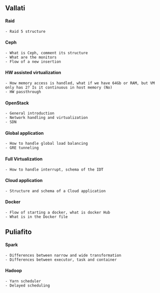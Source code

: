 ## Vallati
#### Raid
    - Raid 5 structure
#### Ceph
    - What is Ceph, comment its structure
    - What are the monitors
    - Flow of a new insertion
#### HW assisted virtualization
    - How memory access is handled, what if we have 64Gb or RAM, but VM only has 2? Is it continuous in host memory (No)
    - HW passthrough
#### OpenStack
    - General introduction
    - Network handling and virtualization
    - SDN
#### Global application
    - How to handle global load balancing
    - GRE tunneling
#### Full Virtualization
    - How to handle interrupt, schema of the IDT

#### Cloud application
    - Structure and schema of a Cloud application

#### Docker
    - Flow of starting a docker, what is docker Hub
    - What is in the Docker file

## Puliafito
#### Spark
    - Differences between narrow and wide transformation
    - Differences between executor, task and container
#### Hadoop
    - Yarn scheduler
    - Delayed scheduling 